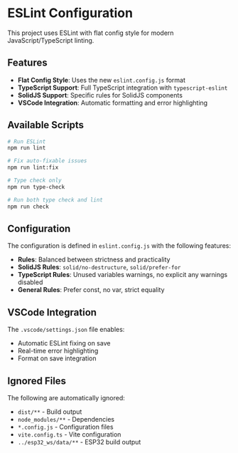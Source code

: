 # ESLint Configuration

This project uses ESLint with flat config style for modern JavaScript/TypeScript linting.

## Features

- **Flat Config Style**: Uses the new `eslint.config.js` format
- **TypeScript Support**: Full TypeScript integration with `typescript-eslint`
- **SolidJS Support**: Specific rules for SolidJS components
- **VSCode Integration**: Automatic formatting and error highlighting

## Available Scripts

```bash
# Run ESLint
npm run lint

# Fix auto-fixable issues
npm run lint:fix

# Type check only
npm run type-check

# Run both type check and lint
npm run check
```

## Configuration

The configuration is defined in `eslint.config.js` with the following features:

- **Rules**: Balanced between strictness and practicality
- **SolidJS Rules**: `solid/no-destructure`, `solid/prefer-for`
- **TypeScript Rules**: Unused variables warnings, no explicit any warnings disabled
- **General Rules**: Prefer const, no var, strict equality

## VSCode Integration

The `.vscode/settings.json` file enables:
- Automatic ESLint fixing on save
- Real-time error highlighting
- Format on save integration

## Ignored Files

The following are automatically ignored:
- `dist/**` - Build output
- `node_modules/**` - Dependencies  
- `*.config.js` - Configuration files
- `vite.config.ts` - Vite configuration
- `../esp32_ws/data/**` - ESP32 build output
